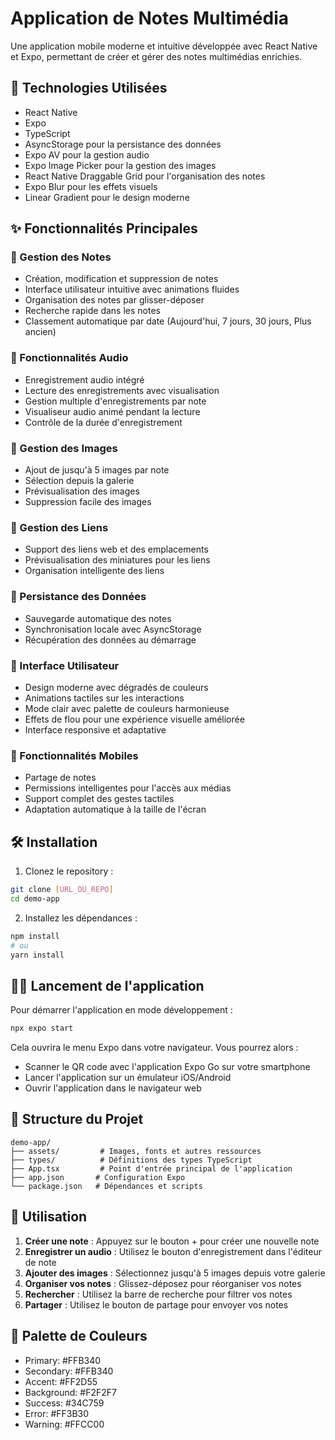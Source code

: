 # Application de Notes Multimédia

Une application mobile moderne et intuitive développée avec React Native et Expo, permettant de créer et gérer des notes multimédias enrichies.

## 🚀 Technologies Utilisées

- React Native
- Expo
- TypeScript
- AsyncStorage pour la persistance des données
- Expo AV pour la gestion audio
- Expo Image Picker pour la gestion des images
- React Native Draggable Grid pour l'organisation des notes
- Expo Blur pour les effets visuels
- Linear Gradient pour le design moderne

## ✨ Fonctionnalités Principales

### 📝 Gestion des Notes
- Création, modification et suppression de notes
- Interface utilisateur intuitive avec animations fluides
- Organisation des notes par glisser-déposer
- Recherche rapide dans les notes
- Classement automatique par date (Aujourd'hui, 7 jours, 30 jours, Plus ancien)

### 🎵 Fonctionnalités Audio
- Enregistrement audio intégré
- Lecture des enregistrements avec visualisation
- Gestion multiple d'enregistrements par note
- Visualiseur audio animé pendant la lecture
- Contrôle de la durée d'enregistrement

### 📸 Gestion des Images
- Ajout de jusqu'à 5 images par note
- Sélection depuis la galerie
- Prévisualisation des images
- Suppression facile des images

### 🔗 Gestion des Liens
- Support des liens web et des emplacements
- Prévisualisation des miniatures pour les liens
- Organisation intelligente des liens

### 💾 Persistance des Données
- Sauvegarde automatique des notes
- Synchronisation locale avec AsyncStorage
- Récupération des données au démarrage

### 🎨 Interface Utilisateur
- Design moderne avec dégradés de couleurs
- Animations tactiles sur les interactions
- Mode clair avec palette de couleurs harmonieuse
- Effets de flou pour une expérience visuelle améliorée
- Interface responsive et adaptative

### 📱 Fonctionnalités Mobiles
- Partage de notes
- Permissions intelligentes pour l'accès aux médias
- Support complet des gestes tactiles
- Adaptation automatique à la taille de l'écran

## 🛠 Installation

1. Clonez le repository :
```bash
git clone [URL_DU_REPO]
cd demo-app
```

2. Installez les dépendances :
```bash
npm install
# ou
yarn install
```

## 🏃‍♂️ Lancement de l'application

Pour démarrer l'application en mode développement :

```bash
npx expo start
```

Cela ouvrira le menu Expo dans votre navigateur. Vous pourrez alors :
- Scanner le QR code avec l'application Expo Go sur votre smartphone
- Lancer l'application sur un émulateur iOS/Android
- Ouvrir l'application dans le navigateur web

## 📁 Structure du Projet

```
demo-app/
├── assets/         # Images, fonts et autres ressources
├── types/          # Définitions des types TypeScript
├── App.tsx         # Point d'entrée principal de l'application
├── app.json       # Configuration Expo
└── package.json   # Dépendances et scripts
```

## 📱 Utilisation

1. **Créer une note** : Appuyez sur le bouton + pour créer une nouvelle note
2. **Enregistrer un audio** : Utilisez le bouton d'enregistrement dans l'éditeur de note
3. **Ajouter des images** : Sélectionnez jusqu'à 5 images depuis votre galerie
4. **Organiser vos notes** : Glissez-déposez pour réorganiser vos notes
5. **Rechercher** : Utilisez la barre de recherche pour filtrer vos notes
6. **Partager** : Utilisez le bouton de partage pour envoyer vos notes

## 🎨 Palette de Couleurs

- Primary: #FFB340
- Secondary: #FFB340
- Accent: #FF2D55
- Background: #F2F2F7
- Success: #34C759
- Error: #FF3B30
- Warning: #FFCC00


